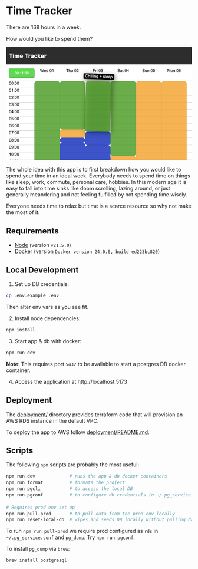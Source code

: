 # Time Tracker

There are 168 hours in a week.

How would you like to spend them?

![App](/dev/app.png)

The whole idea with this app is to first breakdown how you would like to spend your time in an ideal week.
Everybody needs to spend time on things like sleep, work, commute, personal care, hobbies. In this modern
age it is easy to fall into time sinks like doom scrolling, lazing around, or just generally meandering
and not feeling fulfilled by not spending time wisely.

Everyone needs time to relax but time is a scarce resource so why not make the most of it.

## Requirements

- [Node](https://nodejs.org/en) (version `v21.5.0`)
- [Docker](https://www.docker.com/) (version `Docker version 24.0.6, build ed223bc820`)

## Local Development

1. Set up DB credentials:

```bash
cp .env.example .env
```

Then alter env vars as you see fit.

2. Install node dependencies:

```bash
npm install
```

3. Start app & db with docker:

```bash
npm run dev
```

**Note**: This requires port `5432` to be available to start a postgres DB docker container.

4. Access the application at http://localhost:5173

## Deployment

The [deployment/](deployment/) directory provides terraform code that will provision an AWS RDS instance
in the default VPC.

To deploy the app to AWS follow [deployment/README.md](deployment/README.md).

## Scripts

The following `npm` scripts are probably the most useful:

```bash
npm run dev             # runs the app & db docker containers
npm run format          # formats the project
npm run pgcli           # to access the local DB
npm run pgconf          # to configure db credentials in ~/.pg_service.conf

# Requires prod env set up
npm run pull-prod       # to pull data from the prod env locally
npm run reset-local-db  # wipes and seeds DB locally without pulling data
```

To run `npm run pull-prod` we require prod configured as `rds` in `~/.pg_service.conf` and `pg_dump`. Try `npm run pgconf`.

To install `pg_dump` via `brew`:

```bash
brew install postgresql
```
